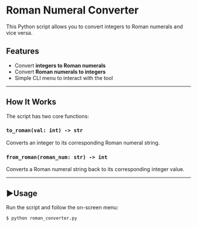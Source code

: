# Roman Numeral Converter

This Python script allows you to convert integers to Roman numerals and vice versa.

## Features

- Convert **integers to Roman numerals**
- Convert **Roman numerals to integers**
- Simple CLI menu to interact with the tool

---

## How It Works

The script has two core functions:

### `to_roman(val: int) -> str`
Converts an integer to its corresponding Roman numeral string.

### `from_roman(roman_num: str) -> int`
Converts a Roman numeral string back to its corresponding integer value.

---

## ▶Usage

Run the script and follow the on-screen menu:

```bash
$ python roman_converter.py
